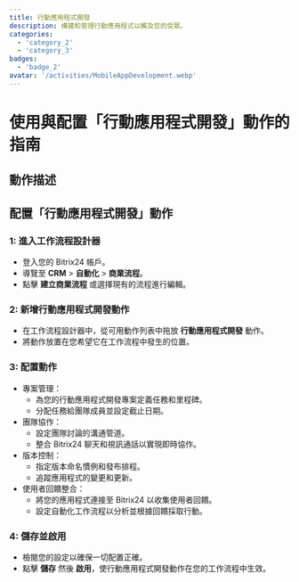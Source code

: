 ```yaml
---
title: 行動應用程式開發
description: 構建和管理行動應用程式以觸及您的受眾。
categories: 
  - 'category_2'
  - 'category_3'
badges: 
  - 'badge_2' 
avatar: '/activities/MobileAppDevelopment.webp'
---
```

# 使用與配置「行動應用程式開發」動作的指南

## 動作描述

## **配置「行動應用程式開發」動作**

### 1: 進入工作流程設計器
- 登入您的 Bitrix24 帳戶。
- 導覽至 **CRM** > **自動化** > **商業流程**。
- 點擊 **建立商業流程** 或選擇現有的流程進行編輯。

### 2: 新增行動應用程式開發動作
- 在工作流程設計器中，從可用動作列表中拖放 **行動應用程式開發** 動作。
- 將動作放置在您希望它在工作流程中發生的位置。

### 3: 配置動作
- 專案管理：
  - 為您的行動應用程式開發專案定義任務和里程碑。
  - 分配任務給團隊成員並設定截止日期。
- 團隊協作：
  - 設定團隊討論的溝通管道。
  - 整合 Bitrix24 聊天和視訊通話以實現即時協作。
- 版本控制：
  - 指定版本命名慣例和發布排程。
  - 追蹤應用程式的變更和更新。
- 使用者回饋整合：
  - 將您的應用程式連接至 Bitrix24 以收集使用者回饋。
  - 設定自動化工作流程以分析並根據回饋採取行動。

### 4: 儲存並啟用
- 檢閱您的設定以確保一切配置正確。
- 點擊 **儲存** 然後 **啟用**，使行動應用程式開發動作在您的工作流程中生效。
